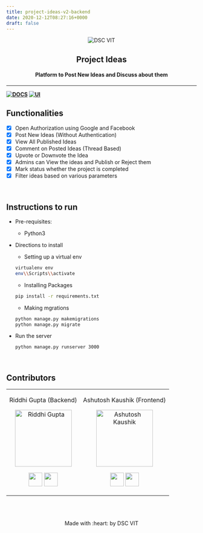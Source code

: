 ```yaml
---
title: project-ideas-v2-backend
date: 2020-12-12T08:27:16+0000
draft: false
---
```

<p align="center">
	<img src="https://user-images.githubusercontent.com/30529572/92081025-fabe6f00-edb1-11ea-9169-4a8a61a5dd45.png" alt="DSC VIT"/>
	<h2 align="center"> Project Ideas </h2>
	<h4 align="center"> Platform to Post New Ideas and Discuss about them <h4>
</p>

---

[![DOCS](https://img.shields.io/badge/Documentation-see%20docs-green?style=flat-square&logo=appveyor)](https://documenter.getpostman.com/view/7638824/SzYW2zzr?version=latest)
[![UI ](https://img.shields.io/badge/User%20Interface-Link%20to%20UI-orange?style=flat-square&logo=appveyor)](INSERT_UI_LINK_HERE)

## Functionalities

- [x] Open Authorization using Google and Facebook
- [x] Post New Ideas (Without Authentication)
- [x] View All Published Ideas
- [x] Comment on Posted Ideas (Thread Based)
- [x] Upvote or Downvote the Idea
- [x] Admins can View the ideas and Publish or Reject them
- [x] Mark status whether the project is completed
- [x] Filter ideas based on various parameters

<br>

## Instructions to run

- Pre-requisites:

  - Python3

- Directions to install

  - Setting up a virtual env

  ```bash
  virtualenv env
  env\\Scripts\\activate
  ```

  - Installing Packages

  ```bash
  pip install -r requirements.txt
  ```

  - Making mgrations

  ```bash
  python manage.py makemigrations
  python manage.py migrate
  ```

- Run the server

  ```bash
  python manage.py runserver 3000
  ```

<br>

## Contributors

<table>
<tr align="center">
<td>

Riddhi Gupta (Backend)

<p align="center">
<img src = "https://avatars2.githubusercontent.com/u/43917576?s=460&u=b9ba679a93963e9dd0cc8b849dce4cfc26c4f24f&v=4" width="150" height="150" alt="Riddhi Gupta">
</p>
<p align="center">
<a href = "https://github.com/RiddhiGupta5" target="_blank"><img src = "http://www.iconninja.com/files/241/825/211/round-collaboration-social-github-code-circle-network-icon.svg" width="36" height = "36"/></a>
<a href = "https://www.linkedin.com/in/riddhi-gupta-6a587017a/" target="_blank">
<img src = "http://www.iconninja.com/files/863/607/751/network-linkedin-social-connection-circular-circle-media-icon.svg" width="36" height="36"/>
</a>
</p>
</td>

<td>

Ashutosh Kaushik (Frontend)

<p align="center">
<img src = "https://avatars0.githubusercontent.com/u/29834549?s=400&u=445eb6363a6b36a99323a1531ae29ecfb272d73c&v=4" width="150" height="150" alt="Ashutosh Kaushik">
</p>
<p align="center">
<a href = "https://github.com/AshDarkfold" target="_blank"><img src = "http://www.iconninja.com/files/241/825/211/round-collaboration-social-github-code-circle-network-icon.svg" width="36" height = "36"/></a>
<a href = "https://www.linkedin.com/in/ashdarkfold/" target="_blank">
<img src = "http://www.iconninja.com/files/863/607/751/network-linkedin-social-connection-circular-circle-media-icon.svg" width="36" height="36"/>
</a>
</p>
</td>

</tr>
</table>

<br>
<br>

<p align="center">
	Made with :heart: by DSC VIT
</p>
